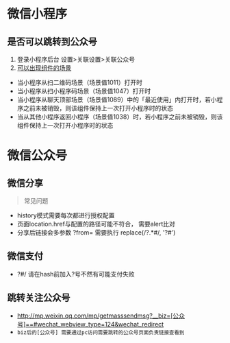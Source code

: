# 微信小程序

## 是否可以跳转到公众号
1. 登录小程序后台 设置>关联设置>关联公众号
2. [可以出现组件的场景](https://developers.weixin.qq.com/miniprogram/dev/component/official-account.html)
  * 当小程序从扫二维码场景（场景值1011）打开时
  * 当小程序从扫小程序码场景（场景值1047）打开时
  * 当小程序从聊天顶部场景（场景值1089）中的「最近使用」内打开时，若小程序之前未被销毁，则该组件保持上一次打开小程序时的状态
  * 当从其他小程序返回小程序（场景值1038）时，若小程序之前未被销毁，则该组件保持上一次打开小程序时的状态

# 微信公众号

## 微信分享
  > 常见问题
  * history模式需要每次都进行授权配置
  * 页面location.href与配置的路径可能不符合， 需要alert比对
  * 分享后链接会多参数 ?from= 需要执行 replace(/\?.*#/, '?#')

## 微信支付
  * ?#/ 请在hash前加入?号不然有可能支付失败

## 跳转关注公众号
  * http://mp.weixin.qq.com/mp/getmasssendmsg?__biz=[公众号]==#wechat_webview_type=124&wechat_redirect
  * `biz后的[公众号] 需要通过pc访问需要跳转的公众号页面负责链接查看到`
